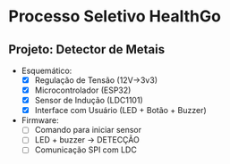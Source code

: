 # Processo Seletivo HealthGo

## Projeto: Detector de Metais

- Esquemático:
    - [X] Regulação de Tensão (12V->3v3)
    - [X] Microcontrolador (ESP32)
    - [X] Sensor de Indução (LDC1101)
    - [X] Interface com Usuário (LED + Botão + Buzzer)

- Firmware:
    - [ ] Comando para iniciar sensor
    - [ ] LED + buzzer -> DETECÇÃO
    - [ ] Comunicação SPI com LDC
